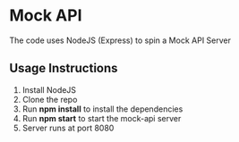 # Mock API

The code uses NodeJS (Express) to spin a Mock API Server

## Usage Instructions
1. Install NodeJS
2. Clone the repo
3. Run **npm install** to install the dependencies
4. Run **npm start** to start the mock-api server
5. Server runs at port 8080
